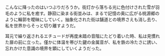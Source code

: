 こんなに降ったのはいつぶりだろうか。街灯から落ちる光に色付けされた雪が羽毛のように私を癒す。静寂に染まる街並みは、まるで記憶の奥に広がる桃源郷のように輪郭を曖昧にしていく。抽象化された街は舗道との境界さえも消し去り、私を世界からそっと切り離すようだ。  

耳元で繰り返されるエチュードが再度未踏の音階にたどり着いた時、私は見慣れた扉の前に立った。僅かに体温を帯びた鍵の金属音が、私を鉄の冷たさに誘い、忘れかけた意識の境界を顕にしていくようだった。